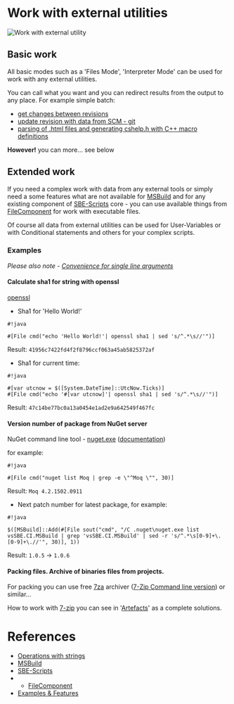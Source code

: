 # Work with external utilities

![Work with external utility](https://bytebucket.org/3F/vssolutionbuildevent/wiki/Resources/examples/ext_utility.png)

## Basic work

All basic modes such as a 'Files Mode', 'Interpreter Mode' can be used for work with any external utilities.

You can call what you want and you can redirect results from the output to any place. For example simple batch:

* [get changes between revisions](https://gist.github.com/3F/48dea90aae98ddb64d3a)
* [update revision with data from SCM - git](https://gist.github.com/3F/e0d88d4d5c90df1e9a96)
* [parsing of .html files and generating cshelp.h with C++ macro definitions](https://gist.github.com/3F/c98f172cf97f647c8470)

**However!** you can more... see below

## Extended work

If you need a complex work with data from any external tools or simply need a some features what are not available for [MSBuild](../Scripts_&_Commands/MSBuild) and for any existing component of [SBE-Scripts](../Scripts_&_Commands/SBE-Scripts) core - you can use available things from [FileComponent](../Scripts_&_Commands/SBE-Scripts/Components/FileComponent) for work with executable files.

Of course all data from external utilities can be used for User-Variables or with Conditional statements and others for your complex scripts.

### Examples

*Please also note - [Convenience for single line arguments](Strings)*

#### Calculate sha1 for string with openssl

[openssl](https://www.openssl.org/docs/apps/openssl.html)

* Sha1 for 'Hello World!'
```
#!java

#[File cmd("echo 'Hello World!'| openssl sha1 | sed 's/^.*\s//'")]
```
Result: `41956c7422fd4f2f8796ccf063a45ab5825372af`

* Sha1 for current time:

```
#!java

#[var utcnow = $([System.DateTime]::UtcNow.Ticks)]
#[File cmd("echo '#[var utcnow]'| openssl sha1 | sed 's/^.*\s//'")]
```
Result: `47c14be77bc0a13a0454e1ad2e9a642549f467fc`


#### Version number of package from NuGet server

NuGet command line tool - [nuget.exe](https://www.nuget.org/nuget.exe) ([documentation](http://docs.nuget.org/Consume/Command-Line-Reference))

for example:
```
#!java

#[File cmd("nuget list Moq | grep -e \"^Moq \"", 30)]
```
Result: `Moq 4.2.1502.0911`

* Next patch number for latest package, for example:
```
#!java

$([MSBuild]::Add(#[File sout("cmd", "/C .nuget\nuget.exe list vsSBE.CI.MSBuild | grep 'vsSBE.CI.MSBuild' | sed -r 's/^.*\s[0-9]+\.[0-9]+\.//'", 30)], 1))
```
Result: `1.0.5` -> `1.0.6`

#### Packing files. Archive of binaries files from projects.

For packing you can use free [7za](http://sourceforge.net/projects/sevenzip/files/7-Zip/9.20/7za920.zip/download) archiver ([7-Zip Command line version](http://www.7-zip.org)) or similar...

How to work with [7-zip](http://www.7-zip.org) you can see in '[Artefacts](../Examples/Artefacts)' as a complete solutions.


# References

* [Operations with strings](Strings)
* [MSBuild](../Scripts_&_Commands/MSBuild)
* [SBE-Scripts](../Scripts_&_Commands/SBE-Scripts)
* * [FileComponent](../Scripts_&_Commands/SBE-Scripts/Components/FileComponent)
* [Examples & Features](../Examples)